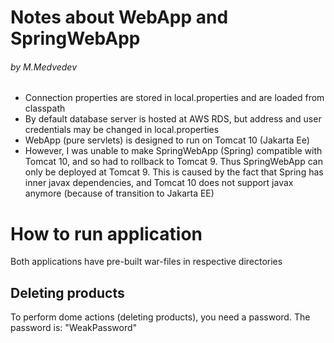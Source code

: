 # Notes about WebApp and SpringWebApp
###### by M.Medvedev


- Connection properties are stored in local.properties  and are loaded from classpath
- By default database server is hosted at AWS RDS, but address and user credentials may be changed in local.properties
- WebApp (pure servlets) is designed to run on Tomcat 10 (Jakarta Ee)
- However, I was unable to make SpringWebApp (Spring) compatible with Tomcat 10, and so had to rollback to Tomcat 9. Thus SpringWebApp can only be deployed at Tomcat 9.
This is caused by the fact that Spring has inner javax dependencies, and Tomcat 10 does not support javax anymore (because of transition to Jakarta EE)


# How to run application
Both applications have pre-built war-files in respective directories


## Deleting products
To perform dome actions (deleting products), you need a password.
The password is: "WeakPassword"
